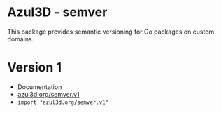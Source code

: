 # Azul3D - semver #

This package provides semantic versioning for Go packages on custom domains.

# Version 1 #

* Documentation
 * [azul3d.org/semver.v1](http://azul3d.org/semver.v1)
 * `import "azul3d.org/semver.v1"`


